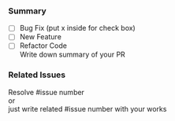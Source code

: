 ### Summary
- [ ] Bug Fix (put x inside for check box)
- [ ] New Feature
- [ ] Refactor Code  
Write down summary of your PR  

### Related Issues
Resolve #issue number  
or  
just write related #issue number with your works  

